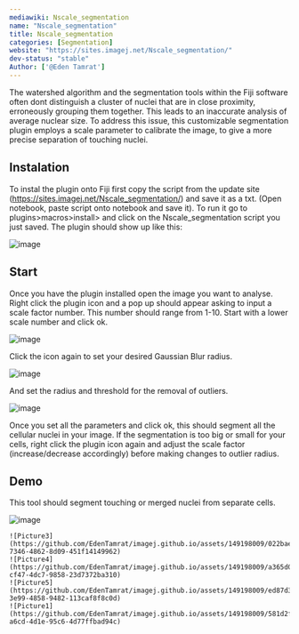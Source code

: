 ```yaml
---
mediawiki: Nscale_segmentation
name: "Nscale_segmentation"
title: Nscale_segmentation
categories: [Segmentation]
website: "https://sites.imagej.net/Nscale_segmentation/"
dev-status: "stable"
Author: ['@Eden Tamrat']
---
```


The watershed algorithm and the segmentation tools within the Fiji software often dont distinguish a cluster of nuclei that are in close proximity, erroneously grouping them together. This leads to an inaccurate analysis of average nuclear size. To address this issue, this customizable segmentation plugin employs a scale parameter to calibrate the image, to give a more precise separation of touching nuclei.

## Instalation

To instal the plugin onto Fiji first copy the script from the update site (https://sites.imagej.net/Nscale_segmentation/) and save it as 
a txt. (Open notebook, paste script onto notebook and save it). To run it go to plugins>macros>install> and click on the Nscale_segmentation script you just saved. The plugin should show up like this: 

![image](https://github.com/EdenTamrat/imagej.github.io/assets/149198009/f5814cf6-2358-41ec-9cbb-1c3547055c9d)


## Start

Once you have the plugin installed open the image you want to analyse. Right click the plugin icon and a pop up should appear 
asking to input a scale factor number. This number should range from 1-10. Start with a lower scale number and click ok. 

![image](https://github.com/EdenTamrat/imagej.github.io/assets/149198009/0e2961b8-b846-442d-9d5c-92c88c9f9264)

Click the icon again to set your desired Gaussian Blur radius.

![image](https://github.com/EdenTamrat/imagej.github.io/assets/149198009/5a66437c-7476-4dc8-a2b5-f1eced62a911)

And set the radius and threshold for the removal of outliers. 

![image](https://github.com/EdenTamrat/imagej.github.io/assets/149198009/44d41ab2-0aca-48c8-b3bf-c3496e0a3d45)


Once you set all the parameters and click ok, this should segment all the cellular nuclei in your image. If the segmentation is too big or small for your cells, right click the plugin icon again and adjust the scale factor (increase/decrease accordingly) before making changes to outlier radius. 

## Demo

This tool should segment touching or merged nuclei from separate cells.  


![image](https://github.com/EdenTamrat/imagej.github.io/assets/149198009/969fcf8d-b06a-4536-a64a-9c82c5b50dcc)


```![Picture2](https://github.com/EdenTamrat/imagej.github.io/assets/149198009/9b078502-027f-4173-9aa6-61c780a508bb)
![Picture3](https://github.com/EdenTamrat/imagej.github.io/assets/149198009/022baed6-7346-4862-8d09-451f14149962)
![Picture4](https://github.com/EdenTamrat/imagej.github.io/assets/149198009/a365d01b-cf47-4dc7-9858-23d7372ba310)
![Picture5](https://github.com/EdenTamrat/imagej.github.io/assets/149198009/ed87d339-3e99-4858-9482-113caf8f8c0d)
![Picture1](https://github.com/EdenTamrat/imagej.github.io/assets/149198009/581d2f80-a6cd-4d1e-95c6-4d77ffbad94c)


